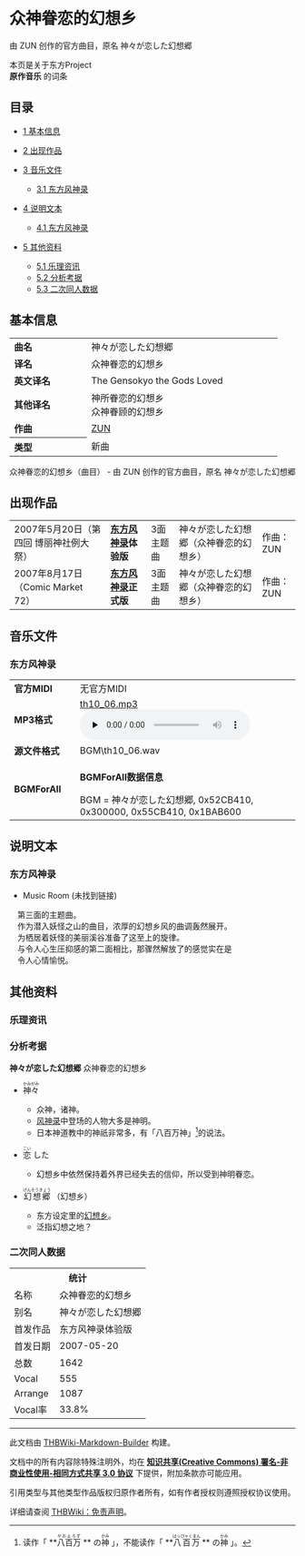 # 众神眷恋的幻想乡

<!-- source html: G:\repos\THBWiki-Markdown-Builder\THBWikiMarkdown\Temp\main\3\3e\ns0%3A%E4%BC%97%E7%A5%9E%E7%9C%B7%E6%81%8B%E7%9A%84%E5%B9%BB%E6%83%B3%E4%B9%A1.html -->

由 ZUN 创作的官方曲目，原名 神々が恋した幻想郷

本页是关于东方Project  
 **原作音乐** 的词条

## 目录

- [1 基本信息](#基本信息)
- [2 出现作品](#出现作品)
- [3 音乐文件](#音乐文件)

  - [3.1 东方风神录](#东方风神录)



- [4 说明文本](#说明文本)

  - [4.1 东方风神录](#东方风神录_2)



- [5 其他资料](#其他资料)

  - [5.1 乐理资讯](#乐理资讯)
  - [5.2 分析考据](#分析考据)
  - [5.3 二次同人数据](#二次同人数据)








## 基本信息

<table><tbody><tr><td style="width:120px"><b>曲名</b></td><td style="width:320px">神々が恋した幻想郷</td></tr><tr><td><b>译名</b></td><td>众神眷恋的幻想乡</td></tr><tr><td><b>英文译名</b></td><td>The Gensokyo the Gods Loved</td></tr><tr><td><b>其他译名</b></td><td>神所眷恋的幻想乡<br>众神眷顾的幻想乡</td></tr><tr><td><b>作曲</b></td><td><a href="./ZUN.md" title="ZUN">ZUN</a></td></tr><tr><th style="text-align: left;"><b>类型</b></th><td>新曲</td></tr></tbody></table>

众神眷恋的幻想乡（曲目） - 由 ZUN 创作的官方曲目，原名 神々が恋した幻想郷

## 出现作品

<table>
<tbody><tr><td>2007年5月20日（第四回 博丽神社例大祭）</td><td><b><a href="./东方风神录.md" title="东方风神录">东方风神录</a>体验版</b></td><td>3面主题曲</td><td style="padding-left:5px;">神々が恋した幻想郷（众神眷恋的幻想乡）</td><td style="padding-left:10px;">作曲：ZUN</td></tr>
<tr><td>2007年8月17日（Comic Market 72）</td><td><b><a href="./东方风神录.md" title="东方风神录">东方风神录</a>正式版</b></td><td>3面主题曲</td><td style="padding-left:5px;">神々が恋した幻想郷（众神眷恋的幻想乡）</td><td style="padding-left:10px;">作曲：ZUN</td></tr>
</tbody></table>



## 音乐文件

### 东方风神录

<table><tbody><tr class="mw-empty-elt"></tr><tr><td width="100"><b>官方MIDI</b></td><td>无官方MIDI</td></tr><tr><td><b>MP3格式</b></td><td><a href="./文件-th10_06.mp3.md" title="文件:th10 06.mp3">th10_06.mp3</a><br><audio src="https://upload.thwiki.cc/1/1e/th10_06.mp3" loop="" controls="" preload="none"></audio></td></tr><tr><td><b>源文件格式</b></td><td>BGM\th10_06.wav</td></tr><tr><td><b>BGMForAll</b></td><td><div class="mw-collapsible mw-collapsed">
<p><b>BGMForAll数据信息</b>
</p>
<div class="mw-collapsible-content">BGM = 神々が恋した幻想郷, 0x52CB410, 0x300000, 0x55CB410, 0x1BAB600</div>
</div>
</td></tr></tbody></table>



## 说明文本

### 东方风神录
- Music Room (未找到链接)

　第三面的主题曲。  
　作为潜入妖怪之山的曲目，浓厚的幻想乡风的曲调轰然展开。  
　为栖居着妖怪的美丽溪谷准备了这至上的旋律。  
　与令人心生压抑感的第二面相比，那骤然解放了的感觉实在是  
　令人心情愉悦。

## 其他资料

### 乐理资讯

### 分析考据
  
 **神々が恋した幻想郷**  众神眷恋的幻想乡
  

- <ruby lang="ja"><rb>神々</rb><rp> (</rp><rt>かみがみ</rt><rp>) </rp></ruby>

  - 众神，诸神。
  - [风神录](./风神录.md)中登场的人物大多是神明。
  - 日本神道教中的神祇非常多，有「八百万神」[^cite_note-1]的说法。

- <ruby lang="ja"><rb>恋</rb><rp> (</rp><rt>こい</rt><rp>) </rp></ruby>
した
  - 幻想乡中依然保持着外界已经失去的信仰，所以受到神明眷恋。

- <ruby lang="ja"><rb>幻想郷</rb><rp> (</rp><rt>げんそうきょう</rt><rp>) </rp></ruby>
（幻想乡）
  - 东方设定里的[幻想乡](./幻想乡.md)。
  - 泛指幻想之地？



### 二次同人数据

<table><tbody><tr><th colspan="2">统计</th></tr>
<tr><td>名称</td><td>众神眷恋的幻想乡</td></tr>
<tr><td>别名</td><td>神々が恋した幻想郷</td></tr>
<tr><td>首发作品</td><td>东方风神录体验版</td></tr>
<tr><td>首发日期</td><td>2007-05-20</td></tr>
<tr><td>总数</td><td>1642</td></tr>
<tr><td>Vocal</td><td>555</td></tr>
<tr><td>Arrange</td><td>1087</td></tr>
<tr><td>Vocal率</td><td>33.8%</td></tr>
</tbody></table>




  
  

  

[^cite_note-1]: 读作「 **<ruby lang="ja"><rb>八百万</rb><rp> (</rp><rt>やおよろず</rt><rp>) </rp></ruby>
** の<ruby lang="ja"><rb>神</rb><rp> (</rp><rt>かみ</rt><rp>) </rp></ruby>
」，不能读作「 **<ruby lang="ja"><rb>八百万</rb><rp> (</rp><rt>はっぴゃくまん</rt><rp>) </rp></ruby>
** の<ruby lang="ja"><rb>神</rb><rp> (</rp><rt>かみ</rt><rp>) </rp></ruby>
」。





---

此文档由 [THBWiki-Markdown-Builder](https://github.com/Delsin-Yu/THBWiki-Markdown-Builder) 构建。

文档中的所有内容除特殊注明外，均在 [**知识共享(Creative Commons) 署名-非商业性使用-相同方式共享 3.0 协议**](https://creativecommons.org/licenses/by-sa/3.0/deed.zh-hans) 下提供，附加条款亦可能应用。

引用类型与其他类型作品版权归原作者所有，如有作者授权则遵照授权协议使用。

详细请查阅 [THBWiki：免责声明](https://thbwiki.cc/THBWiki:%E5%85%8D%E8%B4%A3%E5%A3%B0%E6%98%8E)。

